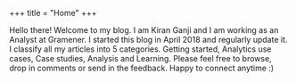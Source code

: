 +++
title = "Home"
+++

Hello there! Welcome to my blog. I am Kiran Ganji and I am working as an Analyst at Gramener. I started this blog in April 2018 and regularly update it. I classify all my articles into 5 categories. Getting started, Analytics use cases, Case studies, Analysis and Learning. Please feel free to browse, drop in comments or send in the feedback. Happy to connect anytime :)
